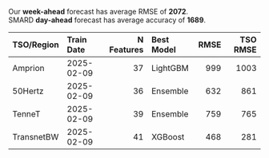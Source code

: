 
Our __week-ahead__ forecast has average RMSE of __2072__.  
SMARD __day-ahead__ forecast has average accuracy of __1689__. 
    
| TSO/Region   | Train Date   |   N Features | Best Model   |   RMSE |   TSO RMSE |
|:-------------|:-------------|-------------:|:-------------|-------:|-----------:|
| Amprion      | 2025-02-09   |           37 | LightGBM     |    999 |       1003 |
| 50Hertz      | 2025-02-09   |           36 | Ensemble     |    632 |        861 |
| TenneT       | 2025-02-09   |           39 | Ensemble     |    759 |        765 |
| TransnetBW   | 2025-02-09   |           41 | XGBoost      |    468 |        281 |